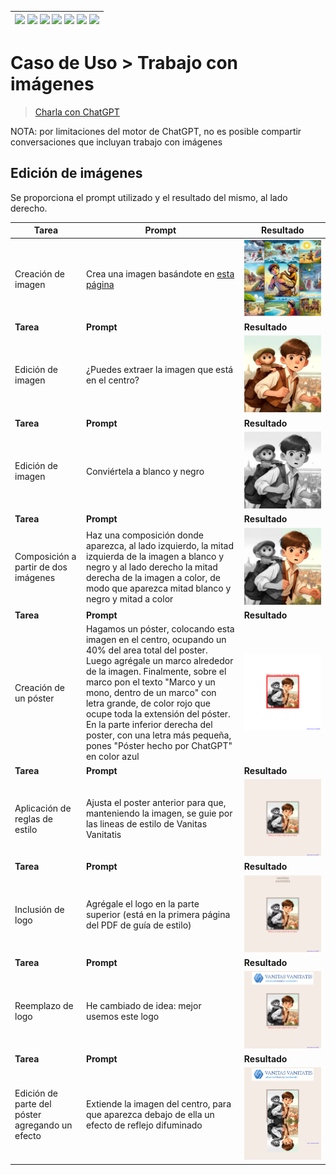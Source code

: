 <div align=right>

|[![](https://img.shields.io/badge/-Inicio-FFF?style=flat&logo=Emlakjet&logoColor=black)](/README.md) [![](https://img.shields.io/badge/-Introducción-FFF?style=flat)](/documentos/intro.md) [![](https://img.shields.io/badge/-Panorámica-FFF?style=flat)](/documentos/panorámica.md) [![](https://img.shields.io/badge/-Prompts-FFF?style=flat)](/documentos/prompts/README.md) [![](https://img.shields.io/badge/-Ingeniería_de_prompts-FFF?style=flat)](/documentos/ingenieriaDePrompts/README.md) [![](https://img.shields.io/badge/-Patrones-FFF?style=flat)](/documentos/ingenieriaDePrompts/patrones/README.md) [![](https://img.shields.io/badge/-Casos_de_uso-FFF?style=flat)](/documentos/casosDeUso/README.md)|
|-|

</div>

# Caso de Uso > Trabajo con imágenes

> [Charla con ChatGPT](https://chat.openai.com/c/a201c041-8f0c-496f-94fc-def539435ae4)

NOTA: por limitaciones del motor de ChatGPT, no es posible compartir conversaciones que incluyan trabajo con imágenes


## Edición de imágenes

Se proporciona el prompt utilizado y el resultado del mismo, al lado derecho.

|Tarea|Prompt|Resultado|
|-|-|-|
|Creación de imagen|Crea una imagen basándote en [esta página](https://github.com/mmasias/prg1-22-23/blob/main/retos/viajeDeMarco.md)|![](https://raw.githubusercontent.com/puntoReflex/.github/main/images/viajeMarco.png)
|**Tarea**|**Prompt**|**Resultado**|
|Edición de imagen|¿Puedes extraer la imagen que está en el centro?|![](/documentos/imagenes/MarcoMono3.webp)
|**Tarea**|**Prompt**|**Resultado**|
|Edición de imagen|Conviértela a blanco y negro|![](/documentos/imagenes/MarcoMono2.png)
|**Tarea**|**Prompt**|**Resultado**|
|Composición a partir de dos imágenes|Haz una composición donde aparezca, al lado izquierdo, la mitad izquierda de la imagen a blanco y negro  y al lado derecho la mitad derecha de la imagen a color, de modo que aparezca mitad blanco y negro y mitad a color|![](/documentos/imagenes/MarcoMono1.png)
|**Tarea**|**Prompt**|**Resultado**|
|Creación de un póster|Hagamos un póster, colocando esta imagen en el centro, ocupando un 40% del area total del poster. Luego agrégale un marco alrededor de la imagen. Finalmente, sobre el marco pon el texto "Marco y un mono, dentro de un marco" con letra grande, de color rojo que ocupe toda la extensión del póster. En la parte inferior derecha del poster, con una letra más pequeña, pones "Póster hecho por ChatGPT" en color azul|![](/documentos/imagenes/final_poster.png)
|**Tarea**|**Prompt**|**Resultado**|
|Aplicación de reglas de estilo|Ajusta el poster anterior para que, manteniendo la imagen, se guie por las lineas de estilo de Vanitas Vanitatis|![](/documentos/imagenes/poster_vv_style.png)
|**Tarea**|**Prompt**|**Resultado**|
|Inclusión de logo|Agrégale el logo en la parte superior (está en la primera página del PDF de guía de estilo)|![](/documentos/imagenes/poster_with_vv_logo.png)
|**Tarea**|**Prompt**|**Resultado**|
|Reemplazo de logo|He cambiado de idea: mejor usemos este logo|![](/documentos/imagenes/final_poster_with_real_logo.png)
|**Tarea**|**Prompt**|**Resultado**|
|Edición de parte del póster agregando un efecto|Extiende la imagen del centro, para que aparezca debajo de ella un efecto de reflejo difuminado|![](/documentos/imagenes/extended_poster_with_reflection.png)
